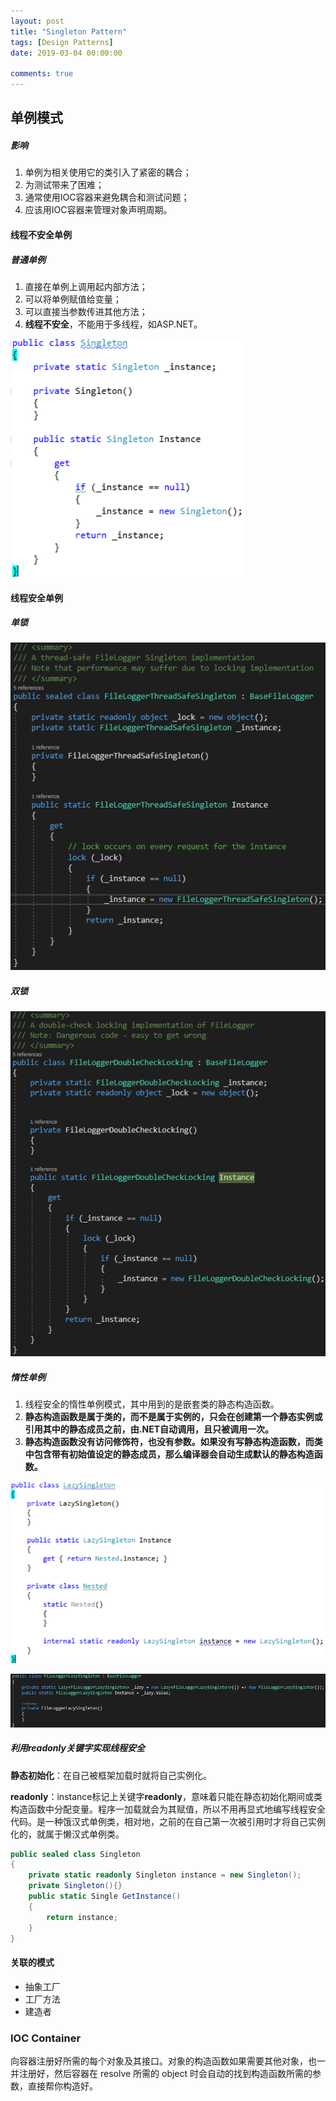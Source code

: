 ```yaml
---
layout: post
title: "Singleton Pattern"
tags: [Design Patterns]
date: 2019-03-04 00:00:00

comments: true
---  
```


## 单例模式  

##### 影响  

1. 单例为相关使用它的类引入了紧密的耦合；
2. 为测试带来了困难；
3. 通常使用IOC容器来避免耦合和测试问题；
4. 应该用IOC容器来管理对象声明周期。

#### 线程不安全单例

##### 普通单例  

1. 直接在单例上调用起内部方法；
2. 可以将单例赋值给变量；  
3. 可以直接当参数传进其他方法；
4. **线程不安全**，不能用于多线程，如ASP.NET。

![singleton](/assets/gallery/singleton.png)   

#### 线程安全单例  

##### 单锁

![singleLock](/assets/gallery/singleLock.png)  

##### 双锁  

![doubleLock](/assets/gallery/doubleLock.png)  

##### 惰性单例  

1. 线程安全的惰性单例模式，其中用到的是嵌套类的静态构造函数。
2. **静态构造函数是属于类的，而不是属于实例的，只会在创建第一个静态实例或引用其中的静态成员之前，由.NET自动调用，且只被调用一次。**
3. **静态构造函数没有访问修饰符，也没有参数。如果没有写静态构造函数，而类中包含带有初始值设定的静态成员，那么编译器会自动生成默认的静态构造函数。**  

![lazysingleton](/assets/gallery/lazysingleton.png)   

![anotherLazy](/assets/gallery/anotherLazy.png)  

##### 利用readonly关键字实现线程安全  

**静态初始化**：在自己被框架加载时就将自己实例化。  

**readonly**：instance标记上关键字**readonly**，意味着只能在静态初始化期间或类构造函数中分配变量。程序一加载就会为其赋值，所以不用再显式地编写线程安全代码。是一种饿汉式单例类，相对地，之前的在自己第一次被引用时才将自己实例化的，就属于懒汉式单例类。  

```C#
public sealed class Singleton
{
    private static readonly Singleton instance = new Singleton();
    private Singleton(){}
    public static Single GetInstance()
    {
        return instance;
    }
}
```



#### 关联的模式  

- 抽象工厂  
- 工厂方法  
- 建造者

### IOC Container  

向容器注册好所需的每个对象及其接口。对象的构造函数如果需要其他对象，也一并注册好，然后容器在 resolve 所需的 object 时会自动的找到构造函数所需的参数，直接帮你构造好。

<!--more-->  